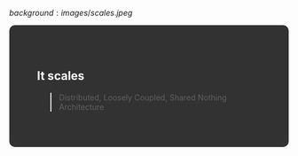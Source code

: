 $background:images/scales.jpeg$

<div style="border-radius: 10px;background-color: rgba(0, 0, 0, 0.8); color: #fff; padding: 50px;">

## It scales

> Distributed, Loosely Coupled, Shared Nothing Architecture